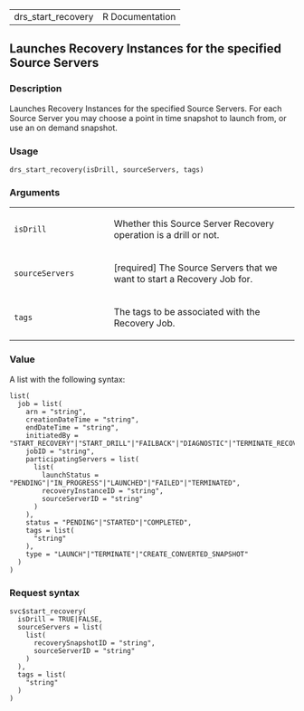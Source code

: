 <table style="width: 100%;">
<tbody>
<tr class="odd">
<td>drs_start_recovery</td>
<td style="text-align: right;">R Documentation</td>
</tr>
</tbody>
</table>

## Launches Recovery Instances for the specified Source Servers

### Description

Launches Recovery Instances for the specified Source Servers. For each
Source Server you may choose a point in time snapshot to launch from, or
use an on demand snapshot.

### Usage

    drs_start_recovery(isDrill, sourceServers, tags)

### Arguments

<table>
<colgroup>
<col style="width: 35%" />
<col style="width: 65%" />
</colgroup>
<tbody>
<tr class="odd">
<td><code id="drs_start_recovery_:_isDrill">isDrill</code></td>
<td><p>Whether this Source Server Recovery operation is a drill or
not.</p></td>
</tr>
<tr class="even">
<td><code
id="drs_start_recovery_:_sourceServers">sourceServers</code></td>
<td><p>[required] The Source Servers that we want to start a Recovery
Job for.</p></td>
</tr>
<tr class="odd">
<td><code id="drs_start_recovery_:_tags">tags</code></td>
<td><p>The tags to be associated with the Recovery Job.</p></td>
</tr>
</tbody>
</table>

### Value

A list with the following syntax:

    list(
      job = list(
        arn = "string",
        creationDateTime = "string",
        endDateTime = "string",
        initiatedBy = "START_RECOVERY"|"START_DRILL"|"FAILBACK"|"DIAGNOSTIC"|"TERMINATE_RECOVERY_INSTANCES"|"TARGET_ACCOUNT",
        jobID = "string",
        participatingServers = list(
          list(
            launchStatus = "PENDING"|"IN_PROGRESS"|"LAUNCHED"|"FAILED"|"TERMINATED",
            recoveryInstanceID = "string",
            sourceServerID = "string"
          )
        ),
        status = "PENDING"|"STARTED"|"COMPLETED",
        tags = list(
          "string"
        ),
        type = "LAUNCH"|"TERMINATE"|"CREATE_CONVERTED_SNAPSHOT"
      )
    )

### Request syntax

    svc$start_recovery(
      isDrill = TRUE|FALSE,
      sourceServers = list(
        list(
          recoverySnapshotID = "string",
          sourceServerID = "string"
        )
      ),
      tags = list(
        "string"
      )
    )
